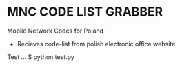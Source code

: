 MNC CODE LIST GRABBER
=====================

Mobile Network Codes for Poland

* Recieves code-list from polish electronic office website

Test
...
    $ python test.py
